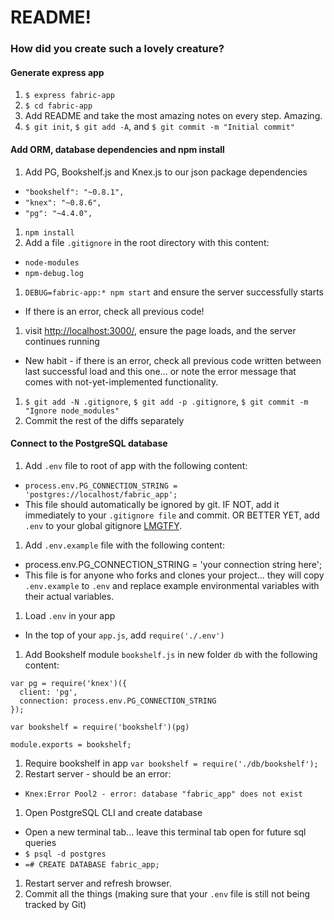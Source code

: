 # README!

### How did you create such a lovely creature?

#### Generate express app
1. `$ express fabric-app`
1. `$ cd fabric-app`
1. Add README and take the most amazing notes on every step. Amazing.
1. `$ git init`, `$ git add -A`, and `$ git commit -m "Initial commit"`

#### Add ORM, database dependencies and npm install
1. Add PG, Bookshelf.js and Knex.js to our json package dependencies
  * `"bookshelf": "~0.8.1",`
  * `"knex": "~0.8.6",`
  * `"pg": "~4.4.0",`
1. `npm install`
1. Add a file `.gitignore` in the root directory with this content:
  * `node-modules`
  * `npm-debug.log`
1. `DEBUG=fabric-app:* npm start` and ensure the server successfully starts
  * If there is an error, check all previous code!
1. visit [http://localhost:3000/](http://localhost:3000/), ensure the page loads, and the server continues running
  * New habit - if there is an error, check all previous code written between last successful load and this one... or note the error message that comes with not-yet-implemented functionality.
1. `$ git add -N .gitignore`, `$ git add -p .gitignore`, `$ git commit -m "Ignore node_modules"`
1. Commit the rest of the diffs separately

#### Connect to the PostgreSQL database
1. Add `.env` file to root of app with the following content:
  * `process.env.PG_CONNECTION_STRING = 'postgres://localhost/fabric_app';`
  * This file should automatically be ignored by git. IF NOT, add it immediately to your `.gitignore file` and commit. OR BETTER YET, add `.env` to your global gitignore [LMGTFY](http://lmgtfy.com/?q=global+gitignore).
1. Add `.env.example` file with the following content:
  * process.env.PG_CONNECTION_STRING = 'your connection string here';
  * This file is for anyone who forks and clones your project... they will copy `.env.example` to `.env` and replace example environmental variables with their actual variables.
1. Load `.env` in your app
  * In the top of your `app.js`, add `require('./.env')`
1. Add Bookshelf module `bookshelf.js` in new folder `db` with the following content:

  ```
  var pg = require('knex')({
    client: 'pg',
    connection: process.env.PG_CONNECTION_STRING
  });

  var bookshelf = require('bookshelf')(pg)

  module.exports = bookshelf;
  ```

1. Require bookshelf in app `var bookshelf = require('./db/bookshelf');`
1. Restart server - should be an error:
  * `Knex:Error Pool2 - error: database "fabric_app" does not exist`
1. Open PostgreSQL CLI and create database
  * Open a new terminal tab... leave this terminal tab open for future sql queries
  * `$ psql -d postgres`
  * `=# CREATE DATABASE fabric_app;`
1. Restart server and refresh browser.
1. Commit all the things (making sure that your `.env` file is still not being tracked by Git)
